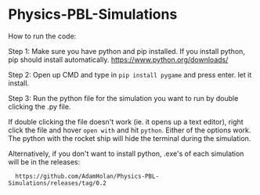 # Physics-PBL-Simulations
How to run the code:

Step 1: Make sure you have python and pip installed. If you install python, pip should install automatically. 
https://www.python.org/downloads/

Step 2: Open up CMD and type in
  `pip install pygame`
and press enter. let it install.

Step 3: Run the python file for the simulation you want to run by double clicking the .py file.

If double clicking the file doesn't work (ie. it opens up a text editor), right click the file and hover `open with` and hit `python`. Either of the options work. The python with the rocket ship will hide the terminal during the simulation. 

Alternatively, if you don't want to install python, .exe's of each simulation will be in the releases:

      https://github.com/AdamHolan/Physics-PBL-Simulations/releases/tag/0.2
